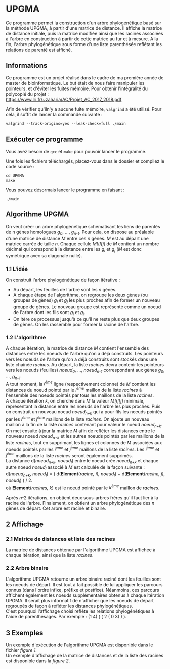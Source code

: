# UPGMA

Ce programme permet la construction d'un arbre phylogénétique basé sur la méthode UPGMA, à partir d'une matrice de distance. Il affiche la matrice  de distance initiale, puis la matrice modifiée ainsi que les racines  associées à l'arbre en construction à partir de cette matrice au fur et  à mesure. A la fin, l'arbre phylogénétique sous forme d'une liste parenthésée  reflétant les relations de parenté est affiché.

## Informations

Ce programme est un projet réalisé dans le cadre de ma première année de master de bioinformatique. Le but était de nous faire manipuler les pointeurs, et d'éviter les fuites mémoire. Pour obtenir l'intégralité du polycopié du projet : https://www.lri.fr/~zaharia/AC/Projet_AC_2017_2018.pdf

Afin de vérifier qu'iln'y a aucune fuite mémoire, <code>valgrind</code> a été utilisé. Pour cela, il suffit de lancer la commande suivante :

<pre>
<code>valgrind --track-origins=yes --leak-check=full ./main</code>
</pre>

## Exécuter ce programme

Vous avez besoin de <code>gcc</code> et <code>make</code> pour pouvoir lancer le programme.

Une fois les fichiers téléchargés, placez-vous dans le dossier et compilez le code source :<br>

<pre>
<code>cd UPGMA
make</code>
</pre>

Vous pouvez désormais lancer le programme en faisant :

<pre>
<code>./main</code>
</pre>


## Algorithme UPGMA

On veut créer un arbre phylogénétique schématisant les liens de parentés de n gènes homologues *g<sub>0</sub>*, ..., *g<sub>n-1</sub>*. Pour cela, on dispose au préalable d'une matrice de distance *M* entre ces *n* gènes. *M* est au départ une matrice carrée de taille *n*. Chaque cellule *M[i][j]* de *M* contient un nombre décimal qui corespond à la distance entre les *g<sub>i</sub>* et *g<sub>j</sub>* (*M* est donc symétrique avec sa diagonale nulle).

### 1.1 L'idée

On construit l'arbre phylogénétique de façon itérative :
  - Au départ, les feuilles de l'arbre sont les *n* gènes.
  - A chaque étape de l'algorithme, on regroupe les deux gènes (ou groupes de gènes) *g<sub>i</sub>* et *g<sub>j</sub>* les plus proches afin de former un nouveau groupe de gènes. Le nouveau groupe est représenté comme un noeud de l'arbre dont les fils sont *g<sub>i</sub>* et *g<sub>j</sub>*.
  - On itère ce processus jusqu'à ce qu'il ne reste plus que deux groupes de gènes. On les rassemble pour former la racine de l'arbre.
  
  ### 1.2 L'algorithme
  
  A chaque itération, la matrice de distance *M* contient l'ensemble des distances entre les noeuds de l'arbre qu'on a déjà construits. Les pointeurs vers les noeuds de l'arbre qu'on a déjà construits sont stockés dans une liste chaînée *racines*. Au départ, la liste *racines* devra contenir les pointeurs vers les noeuds (feuilles) *noeud<sub>0</sub>*, ..., *noeud<sub>n-1</sub>* correspondant aux gènes *g<sub>0</sub>*, ..., *g<sub>n-1</sub>*.<br>
  A tout moment, la *i<sup>ème</sup>* ligne (respectivement colonne) de *M* contient les distances du noeud pointé par le *i<sup>ème</sup>* maillon de la liste *racines* à l'ensemble des noeuds pointés par tous les maillons de la liste *racines*.<br>
  A chaque itération *k*, on cherche dans *M* la valeur *M[i][j]* minimale, représentant la distance entre les noeuds de l'arbre les plus proches. Puis on construit un nouveau noeud *noeud<sub>n+k</sub>* qui a pour fils les noeuds pointés par les *i<sup>ème</sup>* et *j<sup>ème</sup>* maillons de la liste *racines*. On ajoute un nouveau maillon à la fin de la liste *racines* contenant pour valeur le noeud *noeud<sub>n+k</sub>*.<br>
  On met ensuite à jour la matrice *M* afin de refléter les distances entre le nouveau noeud *noeud<sub>n+k</sub>* et les autres noeuds pointés par les maillons de la liste *racines*, tout en supprimant les lignes et colonnes de *M* associées aux noeuds pointés par les *i<sup>ème</sup>* et *j<sup>ème</sup>* maillons de la liste *racines*. Les *i<sup>ème</sup>* et *j<sup>ème</sup>* maillons de la liste *racines* seront également supprimés.<br>
  La distance d(*noeud<sub>n+k</sub>*, *noeud<sub>l</sub>*) entre le noeud crée *noeud<sub>n+k</sub>* et chaque autre noeud *noeud<sub>l</sub>* associé à *M* est calculée de la façon suivante :<br>
d(*noeud<sub>n+k</sub>*, *noeud<sub>l</sub>*) = ( d(**Element**(*racine, i), noeud<sub>l</sub>*) + d(**Element**(*racine, j), noeud<sub>l</sub>*) ) / 2. <br>
où **Element**(*racines, k*) est le noeud pointé par le *k<sup>ème</sup>* maillon de *racines*.<br>

Après *n*-2 itérations, on obtient deux sous-arbres frères qu'il faut lier à la racine de l'arbre. Finalement, on obtient un arbre phylogénétique des *n* gènes de départ. Cet arbre est raciné et binaire.

## 2 Affichage
### 2.1 Matrice de distances et liste des racines

La matrice de distances obtenue par l'algorithme UPGMA est affichée à chaque itération, ainsi que la liste *racines*.

### 2.2 Arbre binaire

L'algorithme UPGMA retourne un arbre binaire raciné dont les feuilles sont les noeuds de départ. Il est tout à fait possible de lui appliquer les parcours connus (dans l'ordre infixe, préfixe et postfixe). Néanmoins, ces parcours affichent également les noeuds supplémentaires obtenus à chaque itération UPGMA. Il serait plus informatif de n'afficher que les noeuds de départ regroupés de façon à refléter les distances phylogénétiques. <br>
C'est pourquoi l'affichage choisi reflète les relations phylogénétiques à l'aide de parenthésages. Par exemple : (1 4) ( ( 2 ( 0 3) ) ).

## 3 Exemples

Un exemple d'exécution de l'algorithme UPGMA est disponible dans le fichier *figure 1*.<br>
Un exemple d'affichage de la matrice de distances et de la liste des racines est disponible dans la *figure 2*.
